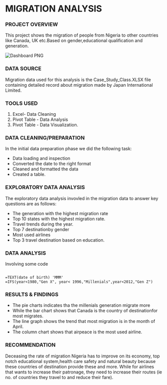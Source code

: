 # MIGRATION ANALYSIS


### PROJECT OVERVIEW

This project shows the migration of people from Nigeria to other countries like Canada, UK etc.Based on gender,educational qualification and generation.


![Dashboard PNG](https://github.com/marrieth/IMMIGRATION-ANALYSIS-2022/assets/138234128/c5917c53-edf4-4b9e-9764-bb05c54dcfb2)

### DATA SOURCE

Migration data used for this analysis is the Case_Study_Class.XLSX file containing detailed record about migration made by Japan International Limited.

### TOOLS USED

1. Excel- Data Cleaning
2. Pivot Table - Data Analysis
3. Pivot Table - Data Visualization.

### DATA CLEANING/PREPARATION

In the initial data preparation phase we did the following task:
- Data loading and inspection
- Converted the date to the right format
- Cleaned and formatted the data
- Created a table.

### EXPLORATORY DATA ANALYSIS

The exploratory data analysis invovled in the migration data to answer key questions are as follows:
- The generation with the highest migration rate
- Top 10 states with the highest migration rate.
- Travel trends during the year.
- Top 7 destinationby gender
- Most used airlines
- Top 3 travel destination based on education.

### DATA ANALYSIS

Involving some code
``` Excel

=TEXT(date of birth) 'MMM'
=IFS(year<1980,"Gen X", year< 1996,"Millenials",year<2012,"Gen Z")

```

### RESULTS & FINDINGS

- The pie charts indicates tha the millenials generation migrate more
- While the bar chart shows that Canada is the country of destinationfor most migrates.
- The line graph shows the trend that most migration is in the month of April.
- The column chart shows that airpeace is the most used airline.

### RECOMMENDATION
Deceasing the rate of migration Nigeria has to improve on its economy, top notch educational system,health care safety and natural beauty because these countries of destination provide these and more.
While for airlines that wants to increase their patronage, they need to increase their routes (ie no. of countries they travel to and reduce their fare). 



